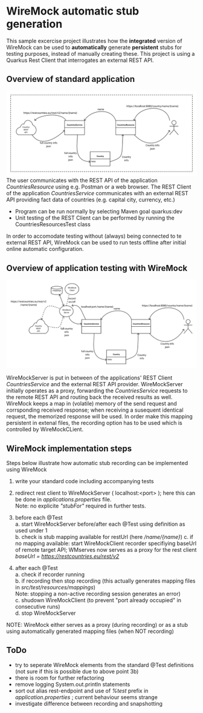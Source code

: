 # WireMock automatic stub generation

This sample excercise project illustrates how the **integrated**  version of WireMock can be used to **automatically** generate **persistent** stubs for testing purposes,
instead of manually creating these.
This project is using a Quarkus Rest Client that interrogates an external REST API.

## Overview of standard application
![Standard Application](doc/QuarkusRestClient.png "Standard Application")
The user communicates with the REST API of the application *CountriesResource* using e.g. Postman or a web browser.
The REST Client of the application *CountriesService* communicates with an external REST API providing fact data of countries
(e.g. capital city, currency, etc.)

* Program can be run normally by selecting Maven goal quarkus:dev
* Unit testing of the REST Client can be performed by running the CountriesResourcesTest class

In order to accomodate testing without (always) being connected to te external REST API,
WireMock can be used to run tests offline after initial online automatic configuration.

## Overview of application testing with WireMock
![Apllication with WireMock](doc/QuarkusRestClientWM.png "Application with WireMock")

WireMockServer is put in between of the applications' REST Client *CountriesService* and
the external REST API provider. WireMockServer initially operates as a proxy, forwarding the
*CountriesService* requests to the remote REST API and routing back the received results as well.
WireMock keeps a map in (volatile) memory of the send request and corrsponding received response;
when receiving a susequent identical request, the memorized response will be used.
In order make this mapping persistent in extenal files, the recording option has to be used which is controlled 
by  WireMockCLient.

## WireMock implementation steps
Steps below illustrate how automatic stub recording can be implemented using WireMock

1. write your standard code including accompanying tests

2. redirect rest client to WireMockServer ( localhost:\<port\> );
here this can be done in *applications.properties* file.   
Note: no explicite *"stubFor"* required in further tests.

3. before each @Test  
   a. start WireMockServer before/after each @Test using <port> definition as used under 1  
   b. check is stub mapping available for restUrl (here */name/{name}*) 
   c. if no mapping available: start WireMockClient recorder specifiying baseUrl of remote target API;
   WMserves now serves as a proxy for the rest client
   *baseUrl = https://restcountries.eu/rest/v2*  

3. after each @Test  
  a. check if recorder running  
  b. if recording then stop recording (this actually generates mapping files in *src/test/resources/mappings*)   
  Note: stopping a non-active recording session generates an error)  
  c. shudown WireMockClient (to prevent "port already occupied" in consecutive runs)  
  d. stop  WireMockServer

NOTE: WireMock either serves as a proxy (during recording) or as a stub using automatically generated mapping files (when NOT recording)

## ToDo
* try to seperate WireMock elements from the standard @Test definitions (not sure if this is possible due to
above point 3b) 
* there is room for further refactoring
* remove logging System.out.println statements
* sort out alias rest-endpoint and use of *%test* prefix in *application.properties* ; current behaviour seems strange
* investigate difference between recording and snapshotting